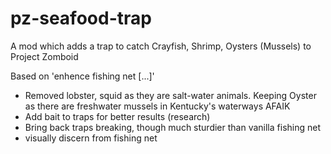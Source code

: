 # pz-seafood-trap
A mod which adds a trap to catch Crayfish, Shrimp, Oysters (Mussels) to Project Zomboid

Based on 'enhence fishing net [...]'

- Removed lobster, squid as they are salt-water animals. Keeping Oyster as there are freshwater mussels in Kentucky's waterways AFAIK
- Add bait to traps for better results (research)
- Bring back traps breaking, though much sturdier than vanilla fishing net
- visually discern from fishing net
